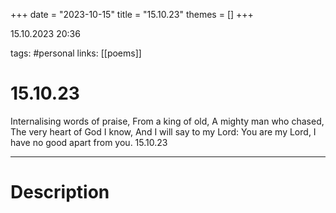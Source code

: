+++
date = "2023-10-15"
title = "15.10.23"
themes = []
+++

15.10.2023 20:36

tags: #personal
links: [[poems]]

# 15.10.23

Internalising words of praise,
From a king of old,
A mighty man who chased,
The very heart of God I know,
And I will say to my Lord:
You are my Lord, I have no good apart from you.
15.10.23

---

# Description

